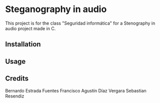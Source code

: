# Steganography in audio

This project is for the class "Seguridad informática" for a Stenography in audio project made in C.

## Installation

## Usage

## Credits

Bernardo Estrada Fuentes
Francisco Agustín Díaz Vergara
Sebastian Resendiz
